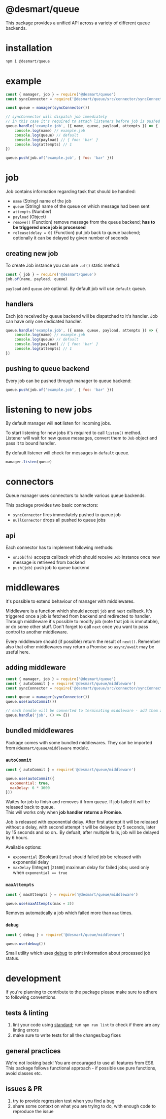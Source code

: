 # @desmart/queue

This package provides a unified API across a variety of different queue backends.

# installation

```bash
npm i @desmart/queue
```

# example

```js
const { manager, job } = require('@desmart/queue')
const syncConnector = require('@desmart/queue/src/connector/syncConnector')

const queue = manager(syncConnector())

// syncConnector will dispatch job immediately
// in this case it's required to attach listeners before job is pushed to queue
queue.handle('example.job', ({ name, queue, payload, attempts }) => {
    console.log(name) // example.job
    console.log(queue) // default
    console.log(payload) // { foo: 'bar' }
    console.log(attempts) // 1
})

queue.push(job.of('example.job', { foo: 'bar' }))
```

# job

Job contains information regarding task that should be handled:

* `name` (String) name of the job
* `queue` (String) name of the queue on which message had been sent
* `attempts` (Number)
* `payload` (Object)
* `remove()` (Function) remove message from the queue backend; **has to be triggered once job is processed**
* `release(delay = 0)` (Function) put job back to queue backend; optionally it can be delayed by given number of seconds

## creating new job

To create Job instance you can use `.of()` static method:

```js
const { job } = require('@desmart/queue')
job.of(name, payload, queue)
```

`payload` and `queue` are optional. By default job will use `default` queue.

## handlers

Each job received by queue backend will be dispatched to it's handler. Job can have only one dedicated handler.

```js
queue.handle('example.job', ({ name, queue, payload, attempts }) => {
    console.log(name) // example.job
    console.log(queue) // default
    console.log(payload) // { foo: 'bar' }
    console.log(attempts) // 1
})
```

## pushing to queue backend

Every job can be pushed through manager to queue backend:

```js
queue.push(job.of('example.job', { foo: 'bar' }))
```

# listening to new jobs

By default manager will **not** listen for incoming jobs.

To start listening for new jobs it's required to call `listen()` method.  
Listener will wait for new queue messages, convert them to `Job` object and pass it to bound handler.

By default listener will check for messages in `default` queue.

```js
manager.listen(queue)
```

# connectors

Queue manager uses connectors to handle various queue backends.

This package provides two basic connectors:

* `syncConnector` fires immediately pushed to queue job
* `nullConnector` drops all pushed to queue jobs

## api

Each connector has to implement following methods:

* `onJob(fn)` accepts callback which should receive `Job` instance once new message is retrieved from backend
* `push(job)` push job to queue backend

# middlewares

It's possible to extend behaviour of manager with middlewares.

Middleware is a function which should accept `job` and `next` callback. It's triggered once a job is fetched from backend and redirected to handler.  
Through middleware it's possible to modify job (note that job is immutable), or do some other stuff. Don't forget to call `next` once you want to pass control to another middleware.

Every middleware should (if possible) return the result of `next()`. Remember also that other middlewares may return a Promise so `async/await` may be useful here.

## adding middleware

```js
const { manager, job } = require('@desmart/queue')
const { autoCommit } = require('@desmart/queue/middleware')
const syncConnector = require('@desmart/queue/src/connector/syncConnector')

const queue = manager(syncConnector())
queue.use(autoCommit())

// each handle will be converted to terminating middleware - add them after all middlewares
queue.handle('job', () => {})
```

## bundled middlewares

Package comes with some bundled middlewares. They can be imported from `@desmart/queue/middleware` module.

### `autoCommit`

```js
const { autoCommit } = require('@desmart/queue/middleware')

queue.use(autoCommit({
  exponential: true,
  maxDelay: 6 * 3600
}))
```

Waites for job to finish and removes it from queue. If job failed it will be released back to queue.  
This will works only when **job handler returns a Promise**.

Job is released with exponential delay. After first attempt it will be released without a delay, with second attempt it will be delayed by 5 seconds, later by 15 seconds and so on.. By defualt, after multiple fails, job will be delayed by 6 hours.

Available options:

* `exponential` (Boolean) [`true`] should failed job be released with exponential delay
* `maxDelay` (Integer) [`21600`] maximum delay for failed jobs; used only when `exponential == true`

### `maxAttempts`

```js
const { maxAttempts } = require('@desmart/queue/middleware')

queue.use(maxAttempts(max = 3))
```

Removes automatically a job which failed more than `max` times.

### `debug`

```js
const { debug } = require('@desmart/queue/middleware')

queue.use(debug())
```

Small utility which uses [debug](https://github.com/visionmedia/debug) to print information about processed job status.

# development

If you're planning to contribute to the package please make sure to adhere to following conventions.

## tests & linting

1. lint your code using [standard](https://standardjs.com/); run `npm run lint` to check if there are any linting errors
2. make sure to write tests for all the changes/bug fixes

## general practices

We're not looking back! You are encouraged to use all features from ES6.  
This package follows functional approach - if possible use pure functions, avoid classes etc.

## issues & PR

1. try to provide regression test when you find a bug
2. share some context on what you are trying to do, with enough code to reproduce the issue
